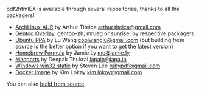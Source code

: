 pdf2htmlEX is available through several repositories, thanks to all the packagers!

 * [ArchLinux AUR](https://aur.archlinux.org/packages.php?ID=62426) by Arthur Titeica <arthur.titeica@gmail.com>
 * [Gentoo Overlay](http://gpo.zugaina.org/app-text/pdf2htmlex), gentoo-zh, mrueg or sunrise, by respective packagers.  
 * [Ubuntu PPA](https://launchpad.net/~coolwanglu/+archive/ubuntu/pdf2htmlex) by Lu Wang <coolwanglu@gmail.com> (but building from source is the better option if you want to get the latest version)
 * [Homebrew Formula](https://github.com/mxcl/homebrew/blob/master/Library/Formula/pdf2htmlex.rb) by Jamie Ly <me@jamie.ly>
 * [Macports](https://trac.macports.org/browser/trunk/dports/textproc/pdf2htmlex/Portfile) by Deepak Thukral <iapain@iapa.in>
 * [Windows win32 static](http://soft.rubypdf.com/software/pdf2htmlex-windows-verion) by Steven Lee <rubypdf@gmail.com>
 * [Docker image](https://registry.hub.docker.com/u/klokoy/pdf2htmlex/) by Kim Lokøy <kim.lokoy@gmail.com>

You can also [build from source](https://github.com/coolwanglu/pdf2htmlEX/wiki/Building).